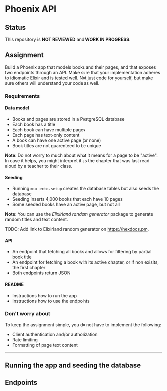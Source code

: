 # Phoenix API

## Status
This repository is **NOT REVIEWED** and **WORK IN PROGRESS**.

## Assignment
Build a Phoenix app that models books and their pages, and that exposes two endpoints through an API. Make sure that your implementation adheres to idiomatic Elixir and is tested well. Not just code for yourself, but make sure others will understand your code as well.

### Requirements
#### Data model
- Books and pages are stored in a PostgreSQL database
- Each book has a title
- Each book can have multiple pages
- Each page has text-only content
- A book can have one active page (or none)
- Book titles are not guarenteed to be unique

**Note**: Do not worry to much about what it means for a page to be "active". In case it helps, you might interpret it as the chapter that was last read aloud by a teacher to their class.

#### Seeding
- Running `mix ecto.setup` creates the database tables but also seeds the database
- Seeding inserts 4,000 books that each have 10 pages
- Some seeded books have an active page, but not all

**Note**: You can use the *Elixirland random generator* package to generate random titles and text content.

TODO: Add link to Elixirland random generator on https://hexdocs.pm.

#### API
- An endpoint that fetching all books and allows for filtering by partial book title
- An endpoint for fetching a book with its active chapter, or if non exisits, the first chapter
- Both endpoints return JSON

#### README
- Instructions how to run the app
- Instructions how to use the endpoints

### Don't worry about
To keep the assignment simple, you do not have to implement the following:

- Client authentication and/or authorization
- Rate limiting
- Formatting of page text content

___ 

## Running the app and seeding the database

## Endpoints
